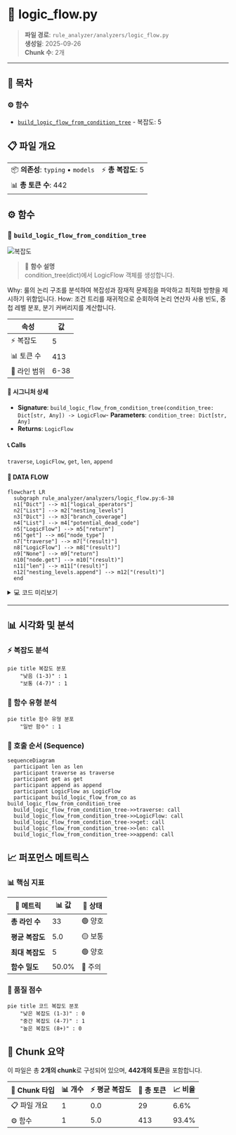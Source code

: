 # 📄 logic_flow.py

> **파일 경로**: `rule_analyzer/analyzers/logic_flow.py`  
> **생성일**: 2025-09-26  
> **Chunk 수**: 2개

---

## 📑 목차

### ⚙️ 함수
- [`build_logic_flow_from_condition_tree`](#function-build_logic_flow_from_condition_tree) - 복잡도: 5


## 📋 파일 개요

| | |
|--|--|
| 📦 **의존성**: `typing` • `models` | ⚡ **총 복잡도**: 5 |
| 📊 **총 토큰 수**: 442 |  |




## ⚙️ 함수

### <a id="function-build_logic_flow_from_condition_tree"></a>🔧 `build_logic_flow_from_condition_tree`

![복잡도](https://img.shields.io/badge/복잡도-5-green)

> 📖 **함수 설명**  
> condition_tree(dict)에서 LogicFlow 객체를 생성합니다.

Why: 룰의 논리 구조를 분석하여 복잡성과 잠재적 문제점을 파악하고 최적화 방향을 제시하기 위함입니다.
How: 조건 트리를 재귀적으로 순회하여 논리 연산자 사용 빈도, 중첩 레벨 분포, 분기 커버리지를 계산합니다.

| 속성 | 값 |
|------|----|
| ⚡ 복잡도 | 5 |
| 📊 토큰 수 | 413 |
| 📍 라인 범위 | 6-38 |


#### 🧩 시그니처 상세

- **Signature**: `build_logic_flow_from_condition_tree(condition_tree: Dict[str, Any]) -> LogicFlow`- **Parameters**: `condition_tree: Dict[str, Any]`
- **Returns**: `LogicFlow`


#### 📞 Calls

`traverse`, `LogicFlow`, `get`, `len`, `append`

#### 🧭 DATA FLOW

```mermaid
flowchart LR
  subgraph rule_analyzer/analyzers/logic_flow.py:6-38
  n1["Dict"] --> m1["logical_operators"]
  n2["List"] --> m2["nesting_levels"]
  n3["Dict"] --> m3["branch_coverage"]
  n4["List"] --> m4["potential_dead_code"]
  n5["LogicFlow"] --> m5["return"]
  n6["get"] --> m6["node_type"]
  n7["traverse"] --> m7["(result)"]
  n8["LogicFlow"] --> m8["(result)"]
  n9["None"] --> m9["return"]
  n10["node.get"] --> m10["(result)"]
  n11["len"] --> m11["(result)"]
  n12["nesting_levels.append"] --> m12["(result)"]
  end
```

<details>
<summary>💻 코드 미리보기</summary>

```python
def build_logic_flow_from_condition_tree(condition_tree: Dict[str, Any]) -> LogicFlow:
    """
    condition_tree(dict)에서 LogicFlow 객체를 생성합니다.

    Why: 룰의 논리 구조를 분석하여 복잡성과 잠재적 문제점을 파악하고 최적화 방향을 제시하기 위함입니다.
    How: 조건 트리를 재귀적으로 순회하여 논리 연산자 사용 빈도, 중첩 레벨 분포, 분기 커버리지를 계산합니다.
    """
    # 예시: AND/OR 카운트, 레벨별 조건 수, 분기 커버리지, 도달 불가능 조건
    logical_operators = {"AND": 0, "OR": 0}
    nesting_levels = []
    branch_coverage = {}
    potential_dead_code = []

    def traverse(node, depth=0):
        if not node:
            return
        if len(nesting_levels) <= depth:
            nesting_levels.append(0)
        nesting_levels[depth] += 1
        node_type = node.get("type")
        if node_type in ("AND", "OR"):
            logical_operators[node_type] += 1
            for child in node.get("c...
```

**Chunk 메타데이터**
- 🆔 **ID**: `29f64ee845cf`
- 🏷️ **태그**: ``

</details>

---


## 📊 시각화 및 분석

### ⚡ 복잡도 분석

```mermaid
pie title 복잡도 분포
    "낮음 (1-3)" : 1
    "보통 (4-7)" : 1

```

### 🔧 함수 유형 분석

```mermaid
pie title 함수 유형 분포
    "일반 함수" : 1

```

### 🔗 호출 순서 (Sequence)

```mermaid
sequenceDiagram
  participant len as len
  participant traverse as traverse
  participant get as get
  participant append as append
  participant LogicFlow as LogicFlow
  participant build_logic_flow_from_co as build_logic_flow_from_condition_tree
  build_logic_flow_from_condition_tree->>traverse: call
  build_logic_flow_from_condition_tree->>LogicFlow: call
  build_logic_flow_from_condition_tree->>get: call
  build_logic_flow_from_condition_tree->>len: call
  build_logic_flow_from_condition_tree->>append: call
```


## 📈 퍼포먼스 메트릭스

### 📊 핵심 지표

| 🎯 메트릭 | 📊 값 | 🚦 상태 |
|-----------|-------|--------|
| **총 라인 수** | 33 | 🟢 양호 |
| **평균 복잡도** | 5.0 | 🟡 보통 |
| **최대 복잡도** | 5 | 🟢 양호 |
| **함수 밀도** | 50.0% | 🔴 주의 |


### 🎯 품질 점수

```mermaid
pie title 코드 복잡도 분포
    "낮은 복잡도 (1-3)" : 0
    "중간 복잡도 (4-7)" : 1
    "높은 복잡도 (8+)" : 0

```


## 🧩 Chunk 요약

이 파일은 총 **2개의 chunk**로 구성되어 있으며, **442개의 토큰**을 포함합니다.

| 🧩 Chunk 타입 | 📊 개수 | ⚡ 평균 복잡도 | 📝 총 토큰 | 📈 비율 |
|---------------|--------|-------------|----------|--------|
| 📋 파일 개요 | 1 | 0.0 | 29 | 6.6% |
| ⚙️ 함수 | 1 | 5.0 | 413 | 93.4% |

